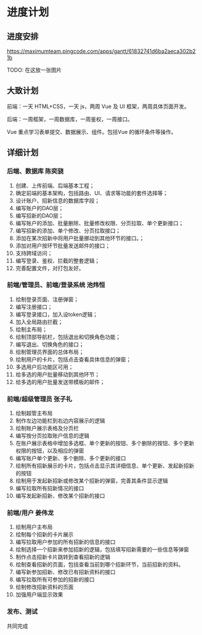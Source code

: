 # 进度计划

## 进度安排

https://maximumteam.pingcode.com/apps/gantt/61832741d6ba2aeca302b21b

TODO: 在这放一张图片

## 大致计划

前端：一天 HTML+CSS，一天 js，两周 Vue 及 UI 框架，两周具体页面开发。

后端：一周框架，一周数据库，一周鉴权，一周接口。

Vue 重点学习表单提交、数据展示、组件。包括Vue 的循环条件等操作。

## 详细计划

### 后端、数据库 陈奕骁

1. 创建、上传前端、后端基本工程；
2. 确定前端的基本架构，包括路由、UI、请求等功能的套件选择等；
3. 设计账户、招新信息的数据库字段；
4. 编写账户的DAO层；
5. 编写招新的DAO层；
6. 编写账户的添加、批量删除、批量修改权限、分页拉取、单个更新接口；
7. 编写招新的添加、单个修改、分页拉取接口；
8. 添加在某次招新中将用户批量挪动到其他环节的接口。；
9. 添加对用户按环节批量发送邮件的接口；
10. 支持跨域访问；
11. 编写登录、鉴权、拦截的整套逻辑；
12. 完善配置文件，对打包友好。

### 前端/管理员、前端/登录系统 池炜恒

1. 绘制登录页面、注册弹窗；
2. 编写注册接口；
3. 编写登录接口，加入设token逻辑；
4. 加入全局路由拦截；
5. 绘制主布局；
6. 绘制顶部导航栏，包括退出和切换角色功能；
7. 编写退出、切换角色的接口；
8. 绘制管理员界面的总体布局；
9. 绘制用户的卡片，包括点击查看具体信息的弹窗；
10. 多选用户后功能区可用；
11. 给多选的用户批量移动到其他环节；
12. 给多选的用户批量发送带模板的邮件；

### 前端/超级管理员 张子礼

1. 绘制超管主布局
2. 制作左边功能栏到右边内容展示的逻辑
3. 绘制账户展示表格及分页栏
4. 编写按分页拉取账户信息的逻辑
5. 在账户展示表格中增加多选框、单个更新的按钮、多个删除的按钮、多个更新权限的按钮，以及相应的弹窗
6. 编写账户单个更新、多个删除、多个更新的接口
7. 绘制所有招新展示的卡片，包括点击显示其详细信息、单个更新、发起新招新的按钮
8. 绘制用于发起新招新或修改某个招新的弹窗，完善其条件显示逻辑
9. 编写拉取所有招新情况的接口
10. 编写发起新招新、修改某个招新的接口

### 前端/用户 姜伟龙

1. 绘制用户主布局
2. 绘制每个招新的卡片展示
3. 编写拉取用户参加的所有招新的信息的接口
4. 绘制选择一个招新来参加招新的逻辑，包括填写招新需要的一些信息等弹窗
5. 制作点击招新卡片跳转到查看招新的逻辑
6. 绘制查看招新的页面，包括查看当前到哪个招新环节，当前招新的资料。
7. 编写新参加招新、修改已有招新资料的接口
8. 编写拉取所有可参加的招新的接口
9. 绘制修改招新资料的页面
10. 加强用户端显示效果

### 发布、测试

共同完成
